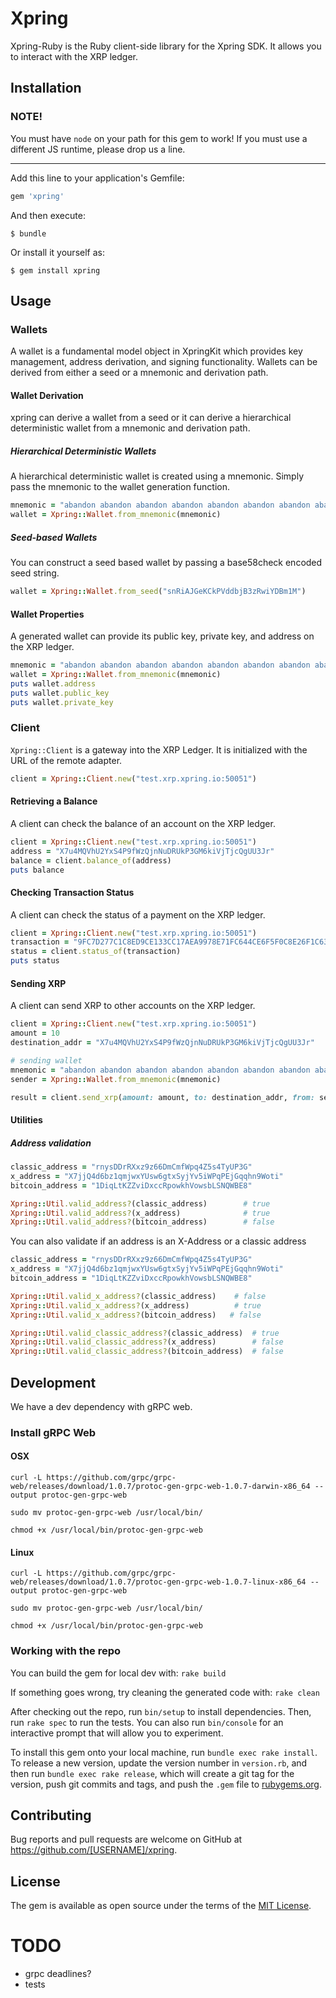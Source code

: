 # Xpring

Xpring-Ruby is the Ruby client-side library for the Xpring SDK. It allows you
to interact with the XRP ledger.

## Installation

### NOTE!

You must have `node` on your path for this gem to work! If you must use a
different JS runtime, please drop us a line.

---

Add this line to your application's Gemfile:

```ruby
gem 'xpring'
```

And then execute:

    $ bundle

Or install it yourself as:

    $ gem install xpring

## Usage
### Wallets
A wallet is a fundamental model object in XpringKit which provides key management, address derivation, and signing functionality. Wallets can be derived from either a seed or a mnemonic and derivation path.

#### Wallet Derivation
xpring can derive a wallet from a seed or it can derive a hierarchical deterministic wallet from a mnemonic and derivation path.

##### Hierarchical Deterministic Wallets
A hierarchical deterministic wallet is created using a mnemonic. Simply pass the mnemonic to the wallet generation function.

```ruby
mnemonic = "abandon abandon abandon abandon abandon abandon abandon abandon abandon abandon abandon about"
wallet = Xpring::Wallet.from_mnemonic(mnemonic)
```

##### Seed-based Wallets
You can construct a seed based wallet by passing a base58check encoded seed string.

```ruby
wallet = Xpring::Wallet.from_seed("snRiAJGeKCkPVddbjB3zRwiYDBm1M")
```

#### Wallet Properties
A generated wallet can provide its public key, private key, and address on the XRP ledger.

```ruby
mnemonic = "abandon abandon abandon abandon abandon abandon abandon abandon abandon abandon abandon about"
wallet = Xpring::Wallet.from_mnemonic(mnemonic)
puts wallet.address
puts wallet.public_key
puts wallet.private_key
```

### Client
`Xpring::Client` is a gateway into the XRP Ledger. It is initialized with the URL of the remote adapter.

```ruby
client = Xpring::Client.new("test.xrp.xpring.io:50051")
```

#### Retrieving a Balance
A client can check the balance of an account on the XRP ledger.

```ruby
client = Xpring::Client.new("test.xrp.xpring.io:50051")
address = "X7u4MQVhU2YxS4P9fWzQjnNuDRUkP3GM6kiVjTjcQgUU3Jr"
balance = client.balance_of(address)
puts balance
```

#### Checking Transaction Status
A client can check the status of a payment on the XRP ledger.

```ruby
client = Xpring::Client.new("test.xrp.xpring.io:50051")
transaction = "9FC7D277C1C8ED9CE133CC17AEA9978E71FC644CE6F5F0C8E26F1C635D97AF4A"
status = client.status_of(transaction)
puts status
```

#### Sending XRP
A client can send XRP to other accounts on the XRP ledger.

```ruby
client = Xpring::Client.new("test.xrp.xpring.io:50051")
amount = 10
destination_addr = "X7u4MQVhU2YxS4P9fWzQjnNuDRUkP3GM6kiVjTjcQgUU3Jr"

# sending wallet
mnemonic = "abandon abandon abandon abandon abandon abandon abandon abandon abandon abandon abandon about"
sender = Xpring::Wallet.from_mnemonic(mnemonic)

result = client.send_xrp(amount: amount, to: destination_addr, from: sender)
```

#### Utilities
##### Address validation
```ruby
classic_address = "rnysDDrRXxz9z66DmCmfWpq4Z5s4TyUP3G"
x_address = "X7jjQ4d6bz1qmjwxYUsw6gtxSyjYv5iWPqPEjGqqhn9Woti"
bitcoin_address = "1DiqLtKZZviDxccRpowkhVowsbLSNQWBE8"

Xpring::Util.valid_address?(classic_address)        # true
Xpring::Util.valid_address?(x_address)              # true
Xpring::Util.valid_address?(bitcoin_address)        # false 
```

You can also validate if an address is an X-Address or a classic address

```ruby
classic_address = "rnysDDrRXxz9z66DmCmfWpq4Z5s4TyUP3G"
x_address = "X7jjQ4d6bz1qmjwxYUsw6gtxSyjYv5iWPqPEjGqqhn9Woti"
bitcoin_address = "1DiqLtKZZviDxccRpowkhVowsbLSNQWBE8"

Xpring::Util.valid_x_address?(classic_address)    # false
Xpring::Util.valid_x_address?(x_address)          # true
Xpring::Util.valid_x_address?(bitcoin_address)   # false

Xpring::Util.valid_classic_address?(classic_address)  # true
Xpring::Util.valid_classic_address?(x_address)        # false
Xpring::Util.valid_classic_address?(bitcoin_address)  # false
```


## Development
We have a dev dependency with gRPC web.

### Install gRPC Web
#### OSX
`curl -L https://github.com/grpc/grpc-web/releases/download/1.0.7/protoc-gen-grpc-web-1.0.7-darwin-x86_64 --output protoc-gen-grpc-web`

`sudo mv protoc-gen-grpc-web /usr/local/bin/`

`chmod +x /usr/local/bin/protoc-gen-grpc-web`

#### Linux
`curl -L https://github.com/grpc/grpc-web/releases/download/1.0.7/protoc-gen-grpc-web-1.0.7-linux-x86_64 --output protoc-gen-grpc-web`

`sudo mv protoc-gen-grpc-web /usr/local/bin/`

`chmod +x /usr/local/bin/protoc-gen-grpc-web`

### Working with the repo 

You can build the gem for local dev with:
`rake build`

If something goes wrong, try cleaning the generated code with:
`rake clean`


After checking out the repo, run `bin/setup` to install dependencies. Then, run `rake spec` to run the tests. You can also run `bin/console` for an interactive prompt that will allow you to experiment.

To install this gem onto your local machine, run `bundle exec rake install`. To release a new version, update the version number in `version.rb`, and then run `bundle exec rake release`, which will create a git tag for the version, push git commits and tags, and push the `.gem` file to [rubygems.org](https://rubygems.org).

## Contributing

Bug reports and pull requests are welcome on GitHub at https://github.com/[USERNAME]/xpring.

## License

The gem is available as open source under the terms of the [MIT License](https://opensource.org/licenses/MIT).


# TODO

- grpc deadlines?
- tests
